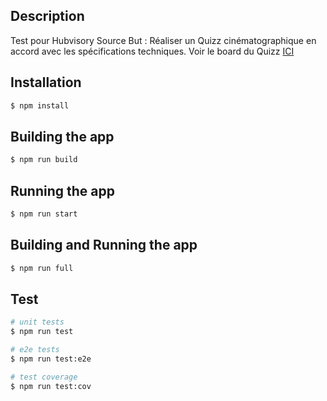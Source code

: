 ## Description

Test pour Hubvisory Source
But : Réaliser un Quizz cinématographique en accord avec les spécifications techniques.
Voir le board du Quizz [ICI](https://github.com/erwanjb/test-hubvisory-source/projects/1)

## Installation

```bash
$ npm install
```

## Building the app

```bash
$ npm run build
```

## Running the app

```bash
$ npm run start
```

## Building and Running the app

```bash
$ npm run full
```

## Test

```bash
# unit tests
$ npm run test

# e2e tests
$ npm run test:e2e

# test coverage
$ npm run test:cov
```